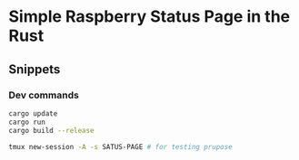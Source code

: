 # Simple Raspberry Status Page in the Rust

## Snippets

### Dev commands
```sh
cargo update
cargo run
cargo build --release

tmux new-session -A -s SATUS-PAGE # for testing prupose
```

